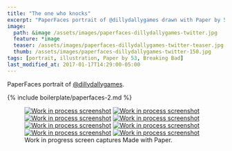 ```yaml
---
title: "The one who knocks"
excerpt: "PaperFaces portrait of @dillydallygames drawn with Paper by 53 on an iPad."
image: 
  path: &image /assets/images/paperfaces-dillydallygames-twitter.jpg 
  feature: *image
  teaser: /assets/images/paperfaces-dillydallygames-twitter-teaser.jpg
  thumb: /assets/images/paperfaces-dillydallygames-twitter-150.jpg
tags: [portrait, illustration, Paper by 53, Breaking Bad]
last_modified_at: 2017-01-17T14:29:00-05:00
---
```


PaperFaces portrait of [@dillydallygames](http://twitter.com/dillydallygames).

{% include boilerplate/paperfaces-2.md %}

<figure class="third">
  <a href="{{ site.url }}/assets/images/paperfaces-dillydallygames-process-1-lg.jpg"><img src="{{ site.url }}/assets/images/paperfaces-dillydallygames-process-1-600.jpg" alt="Work in process screenshot"></a>
  <a href="{{ site.url }}/assets/images/paperfaces-dillydallygames-process-2-lg.jpg"><img src="{{ site.url }}/assets/images/paperfaces-dillydallygames-process-2-600.jpg" alt="Work in process screenshot"></a>
  <a href="{{ site.url }}/assets/images/paperfaces-dillydallygames-process-3-lg.jpg"><img src="{{ site.url }}/assets/images/paperfaces-dillydallygames-process-3-600.jpg" alt="Work in process screenshot"></a>
  <a href="{{ site.url }}/assets/images/paperfaces-dillydallygames-process-4-lg.jpg"><img src="{{ site.url }}/assets/images/paperfaces-dillydallygames-process-4-600.jpg" alt="Work in process screenshot"></a>
  <a href="{{ site.url }}/assets/images/paperfaces-dillydallygames-process-5-lg.jpg"><img src="{{ site.url }}/assets/images/paperfaces-dillydallygames-process-5-600.jpg" alt="Work in process screenshot"></a>
  <a href="{{ site.url }}/assets/images/paperfaces-dillydallygames-process-6-lg.jpg"><img src="{{ site.url }}/assets/images/paperfaces-dillydallygames-process-6-600.jpg" alt="Work in process screenshot"></a>
  <a href="{{ site.url }}/assets/images/paperfaces-dillydallygames-process-7-lg.jpg"><img src="{{ site.url }}/assets/images/paperfaces-dillydallygames-process-7-600.jpg" alt="Work in process screenshot"></a>
  <a href="{{ site.url }}/assets/images/paperfaces-dillydallygames-process-8-lg.jpg"><img src="{{ site.url }}/assets/images/paperfaces-dillydallygames-process-8-600.jpg" alt="Work in process screenshot"></a>
  <figcaption>Work in progress screen captures Made with Paper.</figcaption>
</figure>
